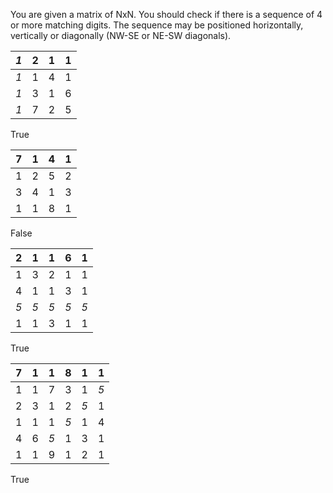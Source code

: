 You are given a matrix of NxN.
You should check if there is a sequence of 4 or more matching digits.
The sequence may be positioned horizontally, vertically or diagonally (NW-SE or NE-SW diagonals).

*1*| 2 | 1 | 1 
---|---|---|---
*1*| 1 | 4 | 1
*1*| 3 | 1 | 6
*1*| 7 | 2 | 5 

True


 7 | 1 | 4 | 1 
---|---|---|---
 1 | 2 | 5 | 2
 3 | 4 | 1 | 3
 1 | 1 | 8 | 1 
 
False
 
 2 | 1 | 1 | 6 | 1  
---|---|---|---|---
 1 | 3 | 2 | 1 | 1
 4 | 1 | 1 | 3 | 1
*5*|*5*|*5*|*5*|*5*
 1 | 1 | 3 | 1 | 1 

True

 7 | 1 | 1 | 8 | 1 | 1 
---|---|---|---|---|---
 1 | 1 | 7 | 3 | 1 |*5*
 2 | 3 | 1 | 2 |*5*| 1
 1 | 1 | 1 |*5*| 1 | 4
 4 | 6 |*5*| 1 | 3 | 1
 1 | 1 | 9 | 1 | 2 | 1 

True


